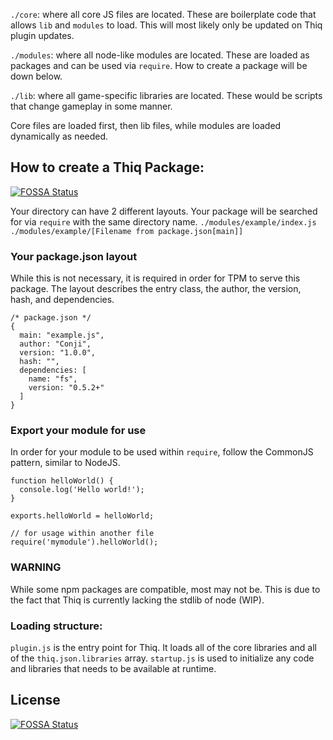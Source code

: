 `./core`: where all core JS files are located. These are boilerplate code that allows `lib` and `modules` to load. This will most likely only be updated on Thiq plugin updates.

`./modules`: where all node-like modules are located. These are loaded as packages and can be used via `require`. How to create a package will be down below.

`./lib`: where all game-specific libraries are located. These would be scripts that change gameplay in some manner.

Core files are loaded first, then lib files, while modules are loaded dynamically as needed.

## How to create a Thiq Package:
[![FOSSA Status](https://app.fossa.io/api/projects/git%2Bgithub.com%2FThiq%2Fscripts.svg?type=shield)](https://app.fossa.io/projects/git%2Bgithub.com%2FThiq%2Fscripts?ref=badge_shield)

Your directory can have 2 different layouts. Your package will be searched for via `require` with the same directory name.
`./modules/example/index.js`
`./modules/example/[Filename from package.json[main]]`

### Your package.json layout
While this is not necessary, it is required in order for TPM to serve this package. The layout describes the entry class, the author, the version, hash, and dependencies.
```
/* package.json */
{
  main: "example.js",
  author: "Conji",
  version: "1.0.0",
  hash: "",
  dependencies: [
    name: "fs",
    version: "0.5.2+"
  ]
}
```

### Export your module for use
In order for your module to be used within `require`, follow the CommonJS pattern, similar to NodeJS.
```
function helloWorld() {
  console.log('Hello world!');
}

exports.helloWorld = helloWorld;

// for usage within another file
require('mymodule').helloWorld();
```
### WARNING
While some npm packages are compatible, most may not be. This is due to the fact that Thiq is currently lacking the stdlib of node (WIP). 

### Loading structure:
`plugin.js` is the entry point for Thiq. It loads all of the core libraries and all of the `thiq.json.libraries` array. `startup.js` is used to initialize any code and libraries that needs to be available at runtime.

## License
[![FOSSA Status](https://app.fossa.io/api/projects/git%2Bgithub.com%2FThiq%2Fscripts.svg?type=large)](https://app.fossa.io/projects/git%2Bgithub.com%2FThiq%2Fscripts?ref=badge_large)
